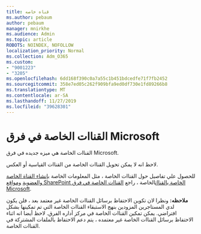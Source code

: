 ```yaml
---
title: قناه خاصه
ms.author: pebaum
author: pebaum
manager: mnirkhe
ms.audience: Admin
ms.topic: article
ROBOTS: NOINDEX, NOFOLLOW
localization_priority: Normal
ms.collection: Adm_O365
ms.custom:
- "9001223"
- "3205"
ms.openlocfilehash: 6dd168f390c0a7a55c1b451bdcedfe71f7fb2452
ms.sourcegitcommit: 358e7ed05c262f909bfa9ed0df730e1fd89266b8
ms.translationtype: MT
ms.contentlocale: ar-SA
ms.lasthandoff: 11/27/2019
ms.locfileid: "39628301"
---
```

# <a name="private-channels-in-microsoft-teams"></a>القناات الخاصة في فرق Microsoft

القناات الخاصة هي ميزه جديده في فرق Microsoft. 

لاحظ انه لا يمكن تحويل القناات الخاصة من القناات القياسية أو العكس.

للحصول علي تفاصيل حول القناات الخاصة ، مثل المعلومات الخاصة [بإنشاء القناة الخاصة والعضوية](https://docs.microsoft.com/MicrosoftTeams/private-channels#private-channel-creation-and-membership) [ومواقع SharePoint الخاصة بالقناات](https://docs.microsoft.com/MicrosoftTeams/private-channels#private-channel-sharepoint-sites)الخاصة ، راجع [القناات الخاصة في فرق Microsoft](https://docs.microsoft.com/MicrosoftTeams/private-channels). 

**ملاحظه:** ونظرا لان تكوين الاحتفاظ برسائل القناات الخاصة غير معتمد بعد ، فلن يكون لدي المستاجرين المزودين بنهج الاستبقاء القناات الخاصة التي تم تمكينها بشكل افتراضي. يمكن تمكين القناات الخاصة في مركز أداره الفرق. لاحظ أيضا انه اثناء الاحتفاظ برسائل القناات الخاصة غير معتمده ، يتم دعم الاحتفاظ بالملفات المشتركة في القناات الخاصة.